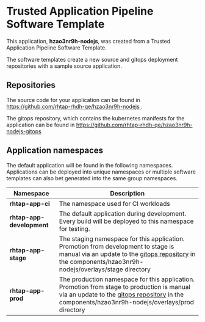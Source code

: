 # Trusted Application Pipeline Software Template

This application, **hzao3nr9h-nodejs**, was created from a Trusted Application Pipeline Software Template.

The software templates create a new source and gitops deployment repositories with a sample source application. 

## Repositories

The source code for your application can be found in [https://github.com/rhtap-rhdh-qe/hzao3nr9h-nodejs ](https://github.com/rhtap-rhdh-qe/hzao3nr9h-nodejs ).
 
The gitops repository, which contains the kubernetes manifests for the application can be found in 
[https://github.com/rhtap-rhdh-qe/hzao3nr9h-nodejs-gitops ](https://github.com/rhtap-rhdh-qe/hzao3nr9h-nodejs-gitops ) 

## Application namespaces 

The default application will be found in the following namespaces. Applications can be deployed into unique namespaces or multiple software templates can also bet generated into the same group namespaces.  

|  Namespace   |  Description   |  
| -------- | -------- |
| **rhtap-app-ci** | The namespace used for CI workloads |
| **rhtap-app-development** | The default application during development. Every build will be deployed to this namespace for testing. |
| **rhtap-app-stage** | The staging namespace for this application. Promotion from development to stage is manual via an update to the [gitops repository](https://github.com/rhtap-rhdh-qe/hzao3nr9h-nodejs-gitops ) in the components/hzao3nr9h-nodejs/overlays/stage directory |
| **rhtap-app-prod** | The production namespace for this application. Promotion from stage to production is manual via an update to the [gitops repository](https://github.com/rhtap-rhdh-qe/hzao3nr9h-nodejs-gitops ) in the components/hzao3nr9h-nodejs/overlays/prod directory |